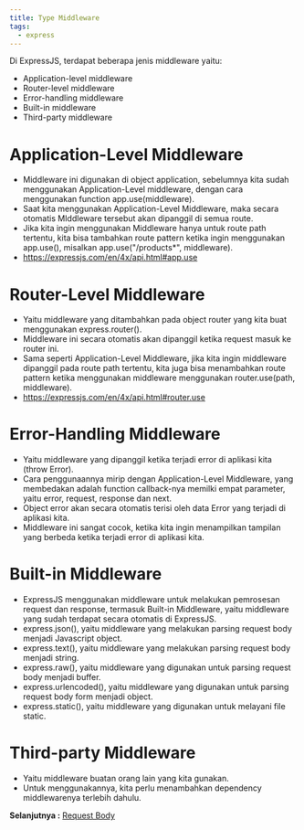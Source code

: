```yaml
---
title: Type Middleware
tags:
  - express
---
```


Di ExpressJS, terdapat beberapa jenis middleware yaitu:

- Application-level middleware
- Router-level middleware
- Error-handling middleware
- Built-in middleware
- Third-party middleware

# Application-Level Middleware

- Middleware ini digunakan di object application, sebelumnya kita sudah menggunakan Application-Level middleware, dengan cara menggunakan function app.use(middleware).
- Saat kita menggunakan Application-Level Middleware, maka secara otomatis MIddleware tersebut akan dipanggil di semua route.
- Jika kita ingin menggunakan Middleware hanya untuk route path tertentu, kita bisa tambahkan route pattern ketika ingin menggunakan app.use(), misalkan app.use("/products\*", middleware).
- https://expressjs.com/en/4x/api.html#app.use

# Router-Level Middleware

- Yaitu middleware yang ditambahkan pada object router yang kita buat menggunakan express.router().
- Middleware ini secara otomatis akan dipanggil ketika request masuk ke router ini.
- Sama seperti Application-Level Middleware, jika kita ingin middleware dipanggil pada route path tertentu, kita juga bisa menambahkan route pattern ketika menggunakan middleware menggunakan router.use(path, middleware).
- https://expressjs.com/en/4x/api.html#router.use

# Error-Handling Middleware

- Yaitu middleware yang dipanggil ketika terjadi error di aplikasi kita (throw Error).
- Cara penggunaannya mirip dengan Application-Level Middleware, yang membedakan adalah function callback-nya memilki empat parameter, yaitu error, request, response dan next.
- Object error akan secara otomatis terisi oleh data Error yang terjadi di aplikasi kita.
- Middleware ini sangat cocok, ketika kita ingin menampilkan tampilan yang berbeda ketika terjadi error di aplikasi kita.

# Built-in Middleware

- ExpressJS menggunakan middleware untuk melakukan pemrosesan request dan response, termasuk Built-in Middleware, yaitu middleware yang sudah terdapat secara otomatis di ExpressJS.
- express.json(), yaitu middleware yang melakukan parsing request body menjadi Javascript object.
- express.text(), yaitu middleware yang melakukan parsing request body menjadi string.
- express.raw(), yaitu middleware yang digunakan untuk parsing request body menjadi buffer.
- express.urlencoded(), yaitu middleware yang digunakan untuk parsing request body form menjadi object.
- express.static(), yaitu middleware yang digunakan untuk melayani file static.

# Third-party Middleware

- Yaitu middleware buatan orang lain yang kita gunakan.
- Untuk menggunakannya, kita perlu menambahkan dependency middlewarenya terlebih dahulu.

**Selanjutnya :** [Request Body](requestbody.md)

